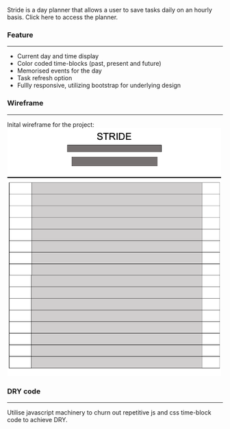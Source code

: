 Stride is a day planner that allows a user to save tasks daily on an hourly basis. Click here to access the planner.

### Feature
____
- Current day and time display
- Color coded time-blocks (past, present and future)
- Memorised events for the day
- Task refresh option
- Fullly responsive, utilizing bootstrap for underlying design

### Wireframe
____
Inital wireframe for the project: <br>
![wireframe plan for stride](./assets/img/wireframe.png)

### DRY code
____
Utilise javascript machinery to churn out repetitive js and css time-block code to achieve DRY.

